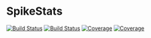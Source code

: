 # SpikeStats

[![Build Status](https://travis-ci.com/neuro-myoung/SpikeStats.jl.svg?branch=master)](https://travis-ci.com/neuro-myoung/SpikeStats.jl)
[![Build Status](https://ci.appveyor.com/api/projects/status/github/neuro-myoung/SpikeStats.jl?svg=true)](https://ci.appveyor.com/project/neuro-myoung/SpikeStats-jl)
[![Coverage](https://codecov.io/gh/neuro-myoung/SpikeStats.jl/branch/master/graph/badge.svg)](https://codecov.io/gh/neuro-myoung/SpikeStats.jl)
[![Coverage](https://coveralls.io/repos/github/neuro-myoung/SpikeStats.jl/badge.svg?branch=master)](https://coveralls.io/github/neuro-myoung/SpikeStats.jl?branch=master)
